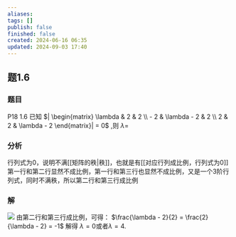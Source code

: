 ```yaml
---
aliases: 
tags: []
publish: false
finished: false
created: 2024-06-16 06:35
updated: 2024-09-03 17:40
---
```

## 题1.6
### 题目
P18 1.6 已知 $| \begin{matrix} \lambda & 2 & 2 \\   - 2 & \lambda  - 2 & 2 \\  2 & 2 & \lambda  - 2 \end{matrix}|  = 0$ ,则 $\lambda  =$
### 分析
行列式为0，说明不满[[矩阵的秩|秩]]，也就是有[[对应行列成比例，行列式为0]]
第一行和第二行显然不成比例，第一行和第三行也显然不成比例，又是一个3阶行列式，同时不满秩，所以第二行和第三行成比例
### 解 
![](https://img.hwenyi.tech/202409040133069.webp)
由第二行和第三行成比例，可得：
$\frac{\lambda - 2}{2} = \frac{2}{\lambda - 2} = -1$
解得 $\lambda = 0$或者$\lambda=4$.


